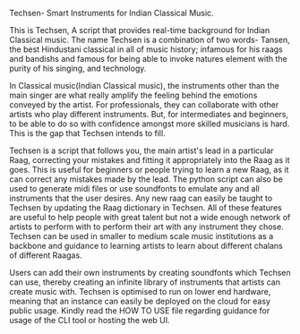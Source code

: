 Techsen- Smart Instruments for Indian Classical Music.


This is Techsen, A script that provides real-time background for Indian Classical music. The name Techsen is a combination of two words- Tansen, the best Hindustani classical in all of music history; infamous for his raags and bandishs and famous for being able to invoke natures element with the purity of his singing, and technology.


In Classical music(Indian Classical music), the instruments other than the main singer are what really amplify the feeling behind the emotions conveyed by the artist. For professionals, they can collaborate with other artists who play different instruments. But, for intermediates and beginners, to be able to do so with confidence amongst more skilled musicians is hard. This is the gap that Techsen intends to fill.

Techsen is a script that follows you, the main artist's lead in a particular Raag, correcting your mistakes and fitting it appropriately into the Raag as it goes. This is useful for beginners or people trying to learn a new Raag, as it can correct any mistakes made by the lead.
The python script can also be used to generate midi files or use soundfonts to emulate any and all instruments that the user desires. Any new raag can easily be taught to Techsen by updating the Raag dictionary in Techsen. All of these features are useful to help people with great talent but not a wide enough network of artists to perform with to perform their art with any instrument they chose. Techsen can be used in smaller to medium scale music institutions as a backbone and guidance to learning artists to learn about different chalans of different Raagas.

Users can add their own instruments by creating soundfonts which Techsen can use, thereby creating an infinite library of instruments that artists can create music with. Techsen is optimised to run on lower end hardware, meaning that an instance can easily be deployed on the cloud for easy public usage. 
Kindly read the HOW TO USE file regarding guidance for usage of the CLI tool or hosting the web UI.
